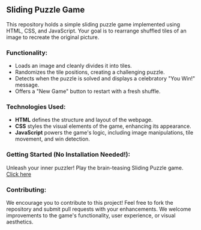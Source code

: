 
## Sliding Puzzle Game 

This repository holds a simple sliding puzzle game implemented using HTML, CSS, and JavaScript. Your goal is to rearrange shuffled tiles of an image to recreate the original picture.

### Functionality:

- Loads an image and cleanly divides it into tiles.
- Randomizes the tile positions, creating a challenging puzzle.
- Detects when the puzzle is solved and displays a celebratory "You Win!" message.
- Offers a "New Game" button to restart with a fresh shuffle.

### Technologies Used:

- **HTML** defines the structure and layout of the webpage.
- **CSS** styles the visual elements of the game, enhancing its appearance.
- **JavaScript** powers the game's logic, including image manipulations, tile movement, and win detection.

### Getting Started (No Installation Needed!):

Unleash your inner puzzler! Play the brain-teasing Sliding Puzzle game. [Click here]( https://codic-yeeshu.github.io/Sliding-Puzzle/)
### Contributing:

We encourage you to contribute to this project! Feel free to fork the repository and submit pull requests with your enhancements. We welcome improvements to the game's functionality, user experience, or visual aesthetics.
